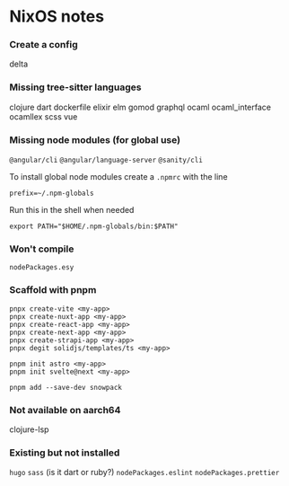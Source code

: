 # NixOS notes

### Create a config
delta

### Missing tree-sitter languages
clojure
dart
dockerfile
elixir
elm
gomod
graphql
ocaml
ocaml_interface
ocamllex
scss
vue

### Missing node modules (for global use)
`@angular/cli`
`@angular/language-server`
`@sanity/cli`

To install global node modules create a `.npmrc` with the line

```shell
prefix=~/.npm-globals
```

Run this in the shell when needed

```shell
export PATH="$HOME/.npm-globals/bin:$PATH"
```

### Won't compile
`nodePackages.esy`

### Scaffold with pnpm

```shell
pnpx create-vite <my-app>
pnpx create-nuxt-app <my-app>
pnpx create-react-app <my-app>
pnpx create-next-app <my-app>
pnpx create-strapi-app <my-app>
pnpx degit solidjs/templates/ts <my-app>
```

```shell
pnpm init astro <my-app>
pnpm init svelte@next <my-app>
```

```shell
pnpm add --save-dev snowpack
```

### Not available on aarch64
clojure-lsp

### Existing but not installed
`hugo`
`sass` (is it dart or ruby?)
`nodePackages.eslint`
`nodePackages.prettier`
